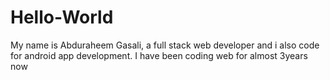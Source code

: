 # Hello-World
My name is Abduraheem Gasali, a full stack web developer and i also code for android app development.
I have been coding web for almost 3years now
